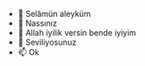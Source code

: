 - 👋 Selâmün aleyküm
- 👀 Nassınız
- 🌱 Allah iyilik versin bende iyiyim
- 💞️ Seviliyosunuz
- 📫 Ok

<!---
muhammed76ali/muhammed76ali is a ✨ special ✨ repository because its `README.md` (this file) appears on your GitHub profile.
You can click the Preview link to take a look at your changes.
--->
